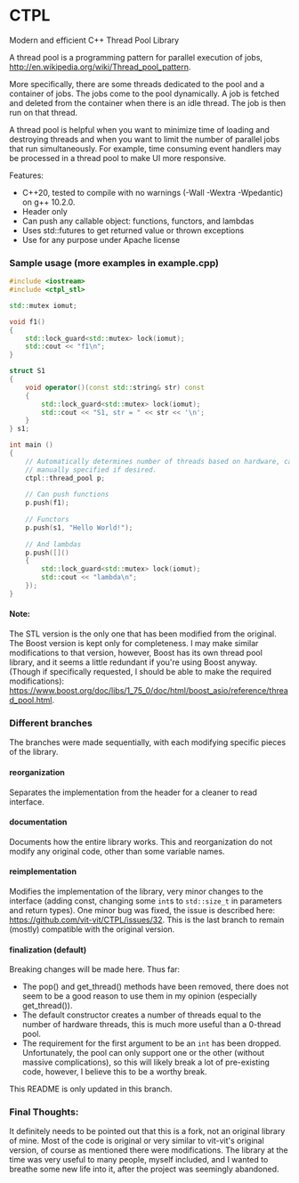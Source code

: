 CTPL
====

Modern and efficient C++ Thread Pool Library

A thread pool is a programming pattern for parallel execution of jobs, http://en.wikipedia.org/wiki/Thread_pool_pattern.

More specifically, there are some threads dedicated to the pool and a container of jobs. The jobs come to the pool dynamically. A job is fetched and deleted from the container when there is an idle thread. The job is then run on that thread.

A thread pool is helpful when you want to minimize time of loading and destroying threads and when you want to limit the number of parallel jobs that run simultaneously. For example, time consuming event handlers may be processed in a thread pool to make UI more responsive.

Features:
- C++20, tested to compile with no warnings (-Wall -Wextra -Wpedantic) on g++ 10.2.0.
- Header only
- Can push any callable object: functions, functors, and lambdas
- Uses std::futures to get returned value or thrown exceptions
- Use for any purpose under Apache license

### Sample usage (more examples in example.cpp)

```C++
#include <iostream>
#include <ctpl_stl>

std::mutex iomut;

void f1()
{
    std::lock_guard<std::mutex> lock(iomut);
    std::cout << "f1\n";
}

struct S1
{
    void operator()(const std::string& str) const
    {
        std::lock_guard<std::mutex> lock(iomut);
        std::cout << "S1, str = " << str << '\n';
    }
} s1;

int main ()
{
    // Automatically determines number of threads based on hardware, can be
    // manually specified if desired.
    ctpl::thread_pool p;
    
    // Can push functions
    p.push(f1);
    
    // Functors
    p.push(s1, "Hello World!");
    
    // And lambdas
    p.push([]()
    {
        std::lock_guard<std::mutex> lock(iomut);
        std::cout << "lambda\n";
    });
}
```

#### Note:
The STL version is the only one that has been modified from the original. The Boost version is kept only for completeness. I may make similar modifications to that version, however, Boost has its own thread pool library, and it seems a little redundant if you're using Boost anyway. (Though if specifically requested, I should be able to make the required modifications): https://www.boost.org/doc/libs/1_75_0/doc/html/boost_asio/reference/thread_pool.html.

### Different branches
The branches were made sequentially, with each modifying specific pieces of the library.

#### reorganization
Separates the implementation from the header for a cleaner to read interface.

#### documentation
Documents how the entire library works. This and reorganization do not modify any original code, other than some variable names.

#### reimplementation
Modifies the implementation of the library, very minor changes to the interface (adding const, changing some `int`s to `std::size_t` in parameters and return types). One minor bug was fixed, the issue is described here: https://github.com/vit-vit/CTPL/issues/32. This is the last branch to remain (mostly) compatible with the original version.

#### finalization (default)
Breaking changes will be made here. Thus far:
- The pop() and get_thread() methods have been removed, there does not seem to be a good reason to use them in my opinion (especially get_thread()).
- The default constructor creates a number of threads equal to the number of hardware threads, this is much more useful than a 0-thread pool.
- The requirement for the first argument to be an `int` has been dropped. Unfortunately, the pool can only support one or the other (without massive complications), so this will likely break a lot of pre-existing code, however, I believe this to be a worthy break.

This README is only updated in this branch.

### Final Thoughts:
It definitely needs to be pointed out that this is a fork, not an original library of mine. Most of the code is original or very similar to vit-vit's original version, of course as mentioned there were modifications. The library at the time was very useful to many people, myself included, and I wanted to breathe some new life into it, after the project was seemingly abandoned.
